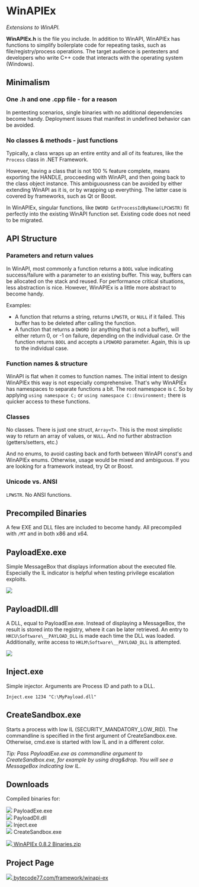 # WinAPIEx

*Extensions to WinAPI.*

**WinAPIEx.h** is the file you include. In addition to WinAPI, WinAPIEx has
functions to simplify boilerplate code for repeating tasks, such as
file/registry/process operations. The target audience is pentesters and
developers who write C++ code that interacts with the operating system
(Windows).

## Minimalism

### One .h and one .cpp file - for a reason

In pentesting scenarios, single binaries with no additional dependencies become
handy. Deployment issues that manifest in undefined behavior can be avoided.

### No classes & methods - just functions</h3>

Typically, a class wraps up an entire entity and all of its features, like the
`Process` class in .NET Framework.

However, having a class that is not 100 % feature complete, means exporting the
HANDLE, procceeding with WinAPI, and then going back to the class object
instance. This ambiguousness can be avoided by either extending WinAPI as it is,
or by wrapping up everything. The latter case is covered by frameworks, such as
Qt or Boost.

In WinAPIEx, singular functions, like `DWORD GetProcessIdByName(LPCWSTR)` fit
perfectly into the existing WinAPI function set. Existing code does not need to
be migrated.

## API Structure

### Parameters and return values

In WinAPI, most commonly a function returns a `BOOL` value indicating
success/failure with a parameter to an existing buffer. This way, buffers can be
allocated on the stack and reused. For performance critical situations, less
abstraction is nice. However, WinAPIEx is a little more abstract to become
handy.

Examples:

* A function that returns a string, returns `LPWSTR`, or `NULL` if it failed. This buffer has to be deleted after calling the function.
* A function that returns a `DWORD` (or anything that is not a buffer), will either return 0, or -1 on failure, depending on the individual case. Or the function returns `BOOL` and accepts a `LPDWORD` parameter. Again, this is up to the individual case.

### Function names & structure

WinAPI is flat when it comes to function names. The initial intent to design
WinAPIEx this way is not especially comprehensive. That's why WinAPIEx has
namespaces to separate functions a bit. The root namespace is `C`. So by
applying `using namespace C;` or `using namespace C::Environment;` there is
quicker access to these functions.

### Classes

No classes. There is just one struct, `Array<T>`. This is the most simplistic
way to return an array of values, or `NULL`. And no further abstraction
(getters/setters, etc.)

And no enums, to avoid casting back and forth between WinAPI const's and
WinAPIEx enums. Otherwise, usage would be mixed and ambiguous. If you are
looking for a framework instead, try Qt or Boost.

### Unicode vs. ANSI

`LPWSTR`. No ANSI functions.

## Precompiled Binaries

A few EXE and DLL files are included to become handy. All precompiled with `/MT`
and in both x86 and x64.

## PayloadExe.exe

Simple MessageBox that displays information about the executed file. Especially
the IL indicator is helpful when testing privilege escalation exploits.

[![](https://bytecode77.com/images/sites/framework/winapi-ex/payloadexe.png)](https://bytecode77.com/images/sites/framework/winapi-ex/payloadexe.png)

## PayloadDll.dll

A DLL, equal to PayloadExe.exe. Instead of displaying a MessageBox, the result
is stored into the registry, where it can be later retrieved. An entry to
`HKCU\Software\__PAYLOAD_DLL` is made each time the DLL was loaded.
Additionally, write access to `HKLM\Software\__PAYLOAD_DLL` is attempted.

[![](https://bytecode77.com/images/sites/framework/winapi-ex/payloaddll.png)](https://bytecode77.com/images/sites/framework/winapi-ex/payloaddll.png)

## Inject.exe

Simple injector. Arguments are Process ID and path to a DLL.

```
Inject.exe 1234 "C:\MyPayload.dll"
```

## CreateSandbox.exe

Starts a process with low IL (SECURITY_MANDATORY_LOW_RID). The commandline is
specified in the first argument of CreateSandbox.exe. Otherwise, cmd.exe is
started with low IL and in a different color.

*Tip: Pass PayloadExe.exe as commandline argument to CreateSandbox.exe, for
example by using drag&drop. You will see a MessageBox indicating low IL.*

## Downloads

Compiled binaries for:

![](https://bytecode77.com/images/shared/fileicons/exe.png) PayloadExe.exe<br />
![](https://bytecode77.com/images/shared/fileicons/dll.png) PayloadDll.dll<br />
![](https://bytecode77.com/images/shared/fileicons/exe.png) Inject.exe<br />
![](https://bytecode77.com/images/shared/fileicons/exe.png) CreateSandbox.exe

[![](https://bytecode77.com/images/shared/fileicons/zip.png) WinAPIEx 0.8.2 Binaries.zip](https://bytecode77.com/downloads/framework/winapi-ex/WinAPIEx%200.8.2%20Binaries.zip)

## Project Page

[![](https://bytecode77.com/images/shared/favicon16.png) bytecode77.com/framework/winapi-ex](https://bytecode77.com/framework/winapi-ex)
